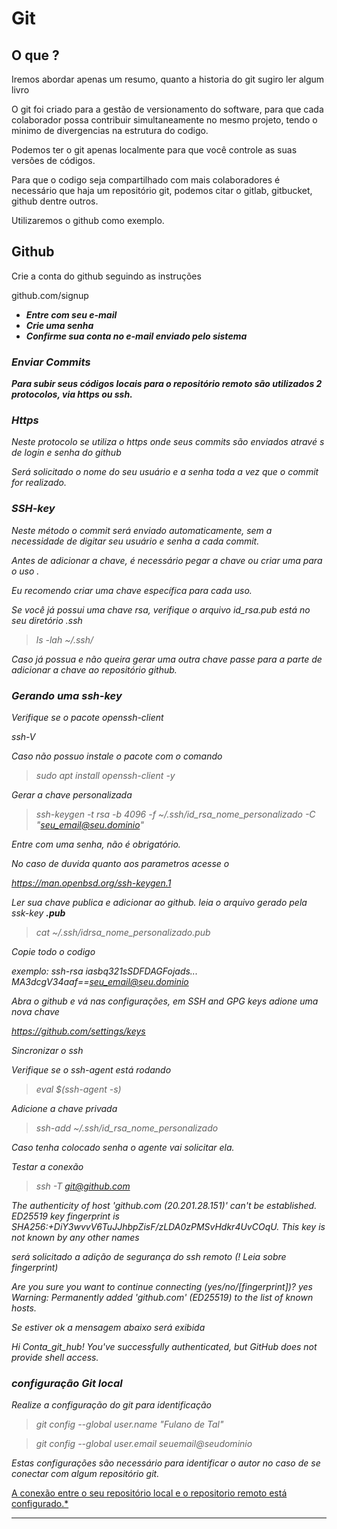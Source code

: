# Git

## O que ?

Iremos abordar apenas um resumo, quanto a historia do git sugiro ler algum livro

O git foi criado para a gestão de versionamento do software, para que cada colaborador possa contribuir simultaneamente no mesmo projeto, tendo o minimo de divergencias na estrutura do codigo.

Podemos ter o git apenas localmente para que você controle as suas versões de códigos.

Para que o codigo seja compartilhado com mais colaboradores é necessário que haja um repositório git, podemos citar o gitlab, gitbucket, github dentre outros.

Utilizaremos o github como exemplo.

## Github

Crie a conta do github seguindo as instruções

github.com/signup

<i> <b>
- Entre com seu e-mail
- Crie uma senha
- Confirme sua conta no e-mail enviado pelo sistema
</i>

### *Enviar Commits*

*Para subir seus códigos locais para o repositório remoto são utilizados 2 protocolos, via https ou ssh.* </b>

### *Https*

*Neste protocolo se utiliza o https onde seus commits são enviados atravé
s de login e senha do github*

 *Será solicitado o nome do seu usuário e a senha toda a vez que o commit for realizado.*

### *SSH-key*

*Neste método o commit será enviado automaticamente, sem a necessidade de digitar seu usuário e senha a cada commit.*

*Antes de adicionar a chave, é necessário pegar a chave ou criar uma para o uso .*

*Eu recomendo criar uma chave específica para cada uso.*

*Se você já possui uma chave rsa, verifique o arquivo id_rsa.pub está no seu diretório .ssh*

> *ls -lah ~/.ssh/*

*Caso já possua e não queira gerar uma outra chave passe para a parte de adicionar a chave ao repositório github.*

### *Gerando uma ssh-key*

*Verifique se o pacote openssh-client*

 *ssh-V*

 *Caso não possuo instale o pacote com o comando*

> *sudo apt install openssh-client -y*

*Gerar a chave personalizada*

> *ssh-keygen -t rsa -b 4096 -f ~/.ssh/id_rsa_nome_personalizado -C "seu_email@seu.dominio"*

*Entre com uma senha, não é obrigatório.*

*No caso de duvida quanto aos parametros acesse o*

 *https://man.openbsd.org/ssh-keygen.1*

*Ler sua chave publica e adicionar ao github.
leia o arquivo gerado pela ssk-key <b>.pub</b>*

> *cat ~/.ssh/idrsa_nome_personalizado.pub*

*Copie todo o codigo*

*exemplo:
ssh-rsa iasbq321sSDFDAGFojads... MA3dcgV34aaf==seu_email@seu.dominio*

*Abra o github e vá nas configurações, em SSH and GPG keys adione uma nova chave*

*https://github.com/settings/keys*

*Sincronizar o ssh*

*Verifique se o ssh-agent está rodando*

> *eval $(ssh-agent -s)*

*Adicione a chave privada*

> *ssh-add ~/.ssh/id_rsa_nome_personalizado*

 *Caso tenha colocado senha o agente vai solicitar ela.*

*Testar a conexão*

> *ssh -T git@github.com*

 *The authenticity of host 'github.com (20.201.28.151)' can't be established.
    ED25519 key fingerprint is SHA256:+DiY3wvvV6TuJJhbpZisF/zLDA0zPMSvHdkr4UvCOqU.
    This key is not known by any other names*

*será solicitado a adição de segurança do ssh remoto (! Leia sobre fingerprint)*

 *Are you sure you want to continue connecting (yes/no/[fingerprint])? yes
    Warning: Permanently added 'github.com' (ED25519) to the list of known hosts.*

*Se estiver ok a mensagem abaixo será exibida*

 *Hi Conta_git_hub! You've successfully authenticated, but GitHub does not provide shell access.*

### *configuração Git local*

*Realize a configuração do git para identificação*

> *git config --global user.name "Fulano de Tal"*

> *git config --global user.email seuemail@seudominio*

*Estas configurações são necessário para identificar o autor no caso de se conectar com algum repositório git.*

<u> A conexão entre o seu repositório local e o repositorio remoto está configurado.*

---
